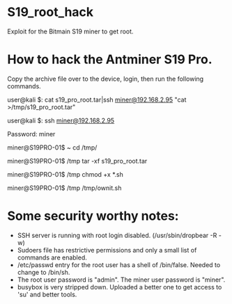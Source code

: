 # S19_root_hack
Exploit for the Bitmain S19 miner to get root.

# How to hack the Antminer S19 Pro.

Copy the archive file over to the device, login, then run the following commands.

user@kali $: cat s19_pro_root.tar|ssh miner@192.168.2.95 "cat >/tmp/s19_pro_root.tar"

user@kali $: ssh miner@192.168.2.95

Password: miner

miner@S19PRO-01$ ~ cd /tmp/

miner@S19PRO-01$ /tmp tar -xf s19_pro_root.tar

miner@S19PRO-01$ /tmp chmod +x *.sh

miner@S19PRO-01$ /tmp /tmp/ownit.sh

# Some security worthy notes:
- SSH server is running with root login disabled. (/usr/sbin/dropbear -R -w)
- Sudoers file has restrictive permissions and only a small list of commands are enabled.
- /etc/passwd entry for the root user has a shell of /bin/false. Needed to change to /bin/sh. 
- The root user password is "admin". The miner user password is "miner".
- busybox is very stripped down. Uploaded a better one to get access to 'su' and better tools.

